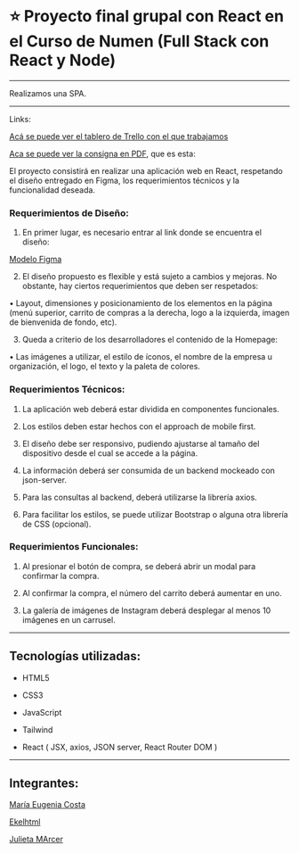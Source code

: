# :star: Proyecto final grupal con React en el Curso de Numen (Full Stack con React y Node)

---

Realizamos una SPA.

---

Links:

[Acá se puede ver el tablero de Trello con el que trabajamos](https://trello.com/b/3g5jnbhr/proyecto-final-react)


[Aca se puede ver la consigna en PDF](https://github.com/eugenia1984/numen-react/blob/main/proyecto_react.pdf), que es esta:

El proyecto consistirá en realizar una aplicación web en React, respetando el diseño
entregado en Figma, los requerimientos técnicos y la funcionalidad deseada.


### Requerimientos de Diseño:

1. En primer lugar, es necesario entrar al link donde se encuentra el diseño:

[Modelo Figma](https://www.figma.com/file/ptZy1a106K1UbSFh1O4v93/Food-store-template-(Community)?node-id=0%3A1)

2. El diseño propuesto es flexible y está sujeto a cambios y mejoras. No obstante, hay ciertos requerimientos que deben ser respetados:

• Layout, dimensiones y posicionamiento de los elementos en la página (menú superior, carrito de compras a la derecha, logo a la izquierda, imagen de bienvenida de fondo, etc).

3. Queda a criterio de los desarrolladores el contenido de la Homepage:

• Las imágenes a utilizar, el estilo de íconos, el nombre de la empresa u organización, el logo, el texto y la paleta de colores.

### Requerimientos Técnicos:

1. La aplicación web deberá estar dividida en componentes funcionales.

2. Los estilos deben estar hechos con el approach de mobile first.

3. El diseño debe ser responsivo, pudiendo ajustarse al tamaño del dispositivo desde el cual se accede a la página.

4. La información deberá ser consumida de un backend mockeado con json-server.

5. Para las consultas al backend, deberá utilizarse la librería axios.

6. Para facilitar los estilos, se puede utilizar Bootstrap o alguna otra librería de CSS (opcional).


### Requerimientos Funcionales:

1. Al presionar el botón de compra, se deberá abrir un modal para confirmar la compra.

2. Al confirmar la compra, el número del carrito deberá aumentar en uno.

3. La galería de imágenes de Instagram deberá desplegar al menos 10 imágenes en un carrusel.

---

## Tecnologías utilizadas:

- HTML5

- CSS3

- JavaScript

- Tailwind

- React ( JSX, axios, JSON server, React Router DOM ) 

---

## Integrantes:

[María Eugenia Costa](https://github.com/eugenia198)

[Ekelhtml](https://github.com/Ekelhtml)

[Julieta MArcer](https://github.com/jmercer)
